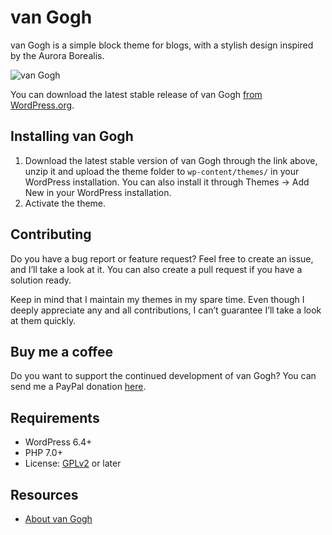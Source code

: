 # van Gogh

van Gogh is a simple block theme for blogs, with a stylish design inspired by the Aurora Borealis.

![van Gogh](https://github.com/andersnoren/van-gogh/blob/main/screenshot.jpg)

You can download the latest stable release of van Gogh [from WordPress.org](https://wordpress.org/themes/van-gogh/).

## Installing van Gogh
1. Download the latest stable version of van Gogh through the link above, unzip it and upload the theme folder to `wp-content/themes/` in your WordPress installation. You can also install it through Themes → Add New in your WordPress installation.
2. Activate the theme.

## Contributing
Do you have a bug report or feature request? Feel free to create an issue, and I’ll take a look at it. You can also create a pull request if you have a solution ready. 

Keep in mind that I maintain my themes in my spare time. Even though I deeply appreciate any and all contributions, I can’t guarantee I’ll take a look at them quickly.

## Buy me a coffee
Do you want to support the continued development of van Gogh? You can send me a PayPal donation [here](https://www.paypal.com/cgi-bin/webscr?cmd=_donations&business=anders%40andersnoren%2ese&lc=US&item_name=Free%20WordPress%20Themes%20from%20Anders%20Noren&currency_code=USD&bn=PP%2dDonationsBF%3abtn_donateCC_LG%2egif%3aNonHosted).

## Requirements
- WordPress 6.4+
- PHP 7.0+
- License: [GPLv2](https://www.gnu.org/licenses/gpl-2.0.html) or later

## Resources
- [About van Gogh](https://andersnoren.se/teman/van-gogh-wordpress-theme/)
